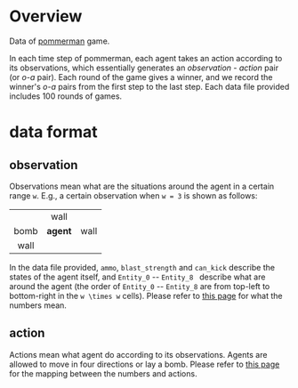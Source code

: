 # Overview
Data of [pommerman](https://github.com/YichenGong/Agent47Agent) game. 

In each time step of pommerman, each agent takes an action according to its observations, which essentially generates an *observation - action* pair (or *o-a* pair). Each round of the game gives a winner, and we record the winner's *o-a* pairs from the first step to the last step. Each data file provided includes 100 rounds of games.

# data format

## observation
Observations mean what are the situations around the agent in a certain range `w`. E.g., a certain observation when `w = 3` is shown as follows:

|    |    |    |
|:----:|:----:|:----:|
|    |wall|    |
|bomb|**agent**|wall|
|wall|    |    |

In the data file provided, `ammo`, `blast_strength` and `can_kick` describe the states of the agent itself, and `Entity_0` -- `Entity_8 ` describe what are around the agent (the order of `Entity_0` -- `Entity_8` are from top-left to bottom-right in the `w \times w` cells). Please refer to [this page](https://github.com/MultiAgentLearning/playground/tree/master/pommerman#agent-observations) for what the numbers mean.

## action
Actions mean what agent do according to its observations. Agents are allowed to move in four directions or lay a bomb. Please refer to [this page](https://github.com/MultiAgentLearning/playground/tree/master/pommerman#agent-observations) for the mapping between the numbers and actions. 
 
